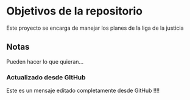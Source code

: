 # Objetivos de la repositorio

Este proyecto se encarga de manejar los planes de la liga de la justicia


## Notas
Pueden hacer lo que quieran...


### Actualizado desde GItHub
Este es un mensaje editado completamente desde GitHub !!!!
